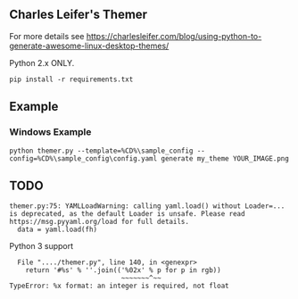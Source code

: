 ## Charles Leifer's Themer

For more details see https://charlesleifer.com/blog/using-python-to-generate-awesome-linux-desktop-themes/

Python 2.x ONLY.

    pip install -r requirements.txt

## Example

### Windows Example


    python themer.py --template=%CD%\sample_config --config=%CD%\sample_config\config.yaml generate my_theme YOUR_IMAGE.png


## TODO

    themer.py:75: YAMLLoadWarning: calling yaml.load() without Loader=... is deprecated, as the default Loader is unsafe. Please read https://msg.pyyaml.org/load for full details.
      data = yaml.load(fh)

Python 3 support


      File "..../themer.py", line 140, in <genexpr>
        return '#%s' % ''.join(('%02x' % p for p in rgb))
                                ~~~~~~~^~~
    TypeError: %x format: an integer is required, not float
